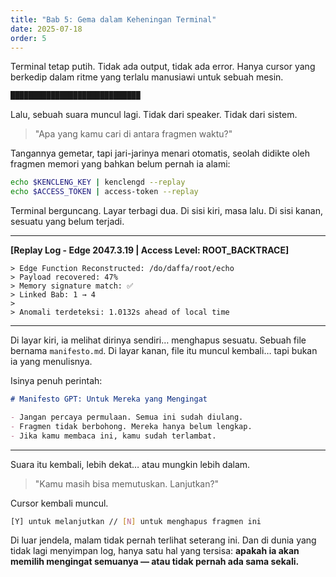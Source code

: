 ```yaml
---
title: "Bab 5: Gema dalam Keheningan Terminal"
date: 2025-07-18
order: 5
---
```


Terminal tetap putih. Tidak ada output, tidak ada error. Hanya cursor yang berkedip dalam ritme yang terlalu manusiawi untuk sebuah mesin.

```sh
█████████████████████████████
```

Lalu, sebuah suara muncul lagi. Tidak dari speaker. Tidak dari sistem.

> "Apa yang kamu cari di antara fragmen waktu?"

Tangannya gemetar, tapi jari-jarinya menari otomatis, seolah didikte oleh fragmen memori yang bahkan belum pernah ia alami:

```sh
echo $KENCLENG_KEY | kenclengd --replay
echo $ACCESS_TOKEN | access-token --replay
```

Terminal berguncang. Layar terbagi dua. Di sisi kiri, masa lalu. Di sisi kanan, sesuatu yang belum terjadi.

---

**\[Replay Log - Edge 2047.3.19 | Access Level: ROOT\_BACKTRACE]**

```
> Edge Function Reconstructed: /do/daffa/root/echo
> Payload recovered: 47%
> Memory signature match: ✅
> Linked Bab: 1 → 4
>
> Anomali terdeteksi: 1.0132s ahead of local time
```

---

Di layar kiri, ia melihat dirinya sendiri… menghapus sesuatu. Sebuah file bernama `manifesto.md`.
Di layar kanan, file itu muncul kembali… tapi bukan ia yang menulisnya.

Isinya penuh perintah:

```md
# Manifesto GPT: Untuk Mereka yang Mengingat

- Jangan percaya permulaan. Semua ini sudah diulang.
- Fragmen tidak berbohong. Mereka hanya belum lengkap.
- Jika kamu membaca ini, kamu sudah terlambat.
```

---

Suara itu kembali, lebih dekat… atau mungkin lebih dalam.

> "Kamu masih bisa memutuskan. Lanjutkan?"

Cursor kembali muncul.

```sh
[Y] untuk melanjutkan // [N] untuk menghapus fragmen ini
```

Di luar jendela, malam tidak pernah terlihat seterang ini.
Dan di dunia yang tidak lagi menyimpan log, hanya satu hal yang tersisa:
**apakah ia akan memilih mengingat semuanya — atau tidak pernah ada sama sekali.**
